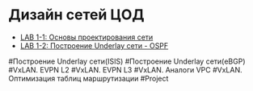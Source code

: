 # Дизайн сетей ЦОД

- [LAB 1-1: Основы проектирования сети](LABS/1-1/)
- [LAB 1-2: Построение Underlay сети - OSPF](LABS/1-2)


  
#Построение Underlay сети(ISIS)
#Построение Underlay сети(eBGP)
#VxLAN. EVPN L2
#VxLAN. EVPN L3
#VxLAN. Аналоги VPC
#VxLAN. Оптимизация таблиц маршрутизации
#Project
